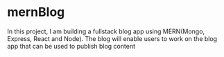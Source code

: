 # mernBlog

In this project, I am building a fullstack blog app using MERN(Mongo, Express, React and Node). The blog will enable users to work on the blog app that can be used to publish blog content
